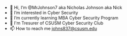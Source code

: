 - 👋 Hi, I’m @MrJohnson7 aka Nicholas Johnson aka Nick
- 👀 I’m interested in Cyber Security
- 🌱 I’m currently learning MBA Cyber Security Program
- 💞️ I'm Tresurer of CSUSM Cyber Security Club
- 📫 How to reach me johns837@csusm.edu

<!---
MrJohnson7/MrJohnson7 is a ✨ special ✨ repository because its `README.md` (this file) appears on your GitHub profile.
You can click the Preview link to take a look at your changes.
--->
